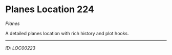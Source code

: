 # Planes Location 224

*Planes*

A detailed planes location with rich history and plot hooks.

---
*ID: LOC00223*